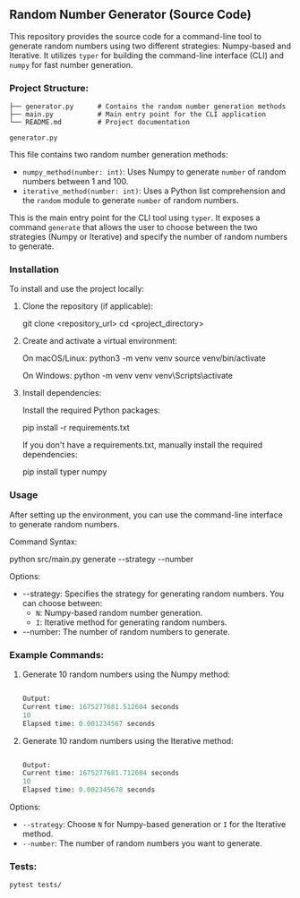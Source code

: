 ## Random Number Generator (Source Code)

This repository provides the source code for a command-line tool to generate random numbers using two different strategies: Numpy-based and Iterative. It utilizes `typer` for building the command-line interface (CLI) and `numpy` for fast number generation.

### Project Structure:

```src/
├── generator.py      # Contains the random number generation methods
├── main.py           # Main entry point for the CLI application
└── README.md         # Project documentation
```

`generator.py`

This file contains two random number generation methods:
- `numpy_method(number: int)`: Uses Numpy to generate `number` of random numbers between 1 and 100.
- `iterative_method(number: int)`: Uses a Python list comprehension and the `random` module to generate `number` of random numbers.

This is the main entry point for the CLI tool using `typer`. It exposes a command `generate` that allows the user to choose between the two strategies (Numpy or Iterative) and specify the number of random numbers to generate.

### Installation

To install and use the project locally:

1. Clone the repository (if applicable):

   git clone <repository_url>
   cd <project_directory>

2. Create and activate a virtual environment:

   On macOS/Linux:
     python3 -m venv venv
     source venv/bin/activate

   On Windows:
     python -m venv venv
     venv\Scripts\activate

3. Install dependencies:

   Install the required Python packages:

   pip install -r requirements.txt

   If you don't have a requirements.txt, manually install the required dependencies:

   pip install typer numpy

### Usage

After setting up the environment, you can use the command-line interface to generate random numbers.

Command Syntax:

   python src/main.py generate --strategy <strategy> --number <number>

Options:
- --strategy: Specifies the strategy for generating random numbers. You can choose between:
    - `N`: Numpy-based random number generation.
    - `I`: Iterative method for generating random numbers.
- --number: The number of random numbers to generate.

### Example Commands:

1. Generate 10 random numbers using the Numpy method:

   ```python src/main.py generate --strategy N --number 10

   Output:
   Current time: 1675277681.512604 seconds
   10
   Elapsed time: 0.001234567 seconds
   ```

2. Generate 10 random numbers using the Iterative method:

   ```python src/main.py generate --strategy I --number 10

   Output:
   Current time: 1675277681.712604 seconds
   10
   Elapsed time: 0.002345678 seconds
   ```

Options:

- `--strategy`: Choose `N` for Numpy-based generation or `I` for the Iterative method.
- `--number`: The number of random numbers you want to generate.


### Tests:

```
pytest tests/
```


